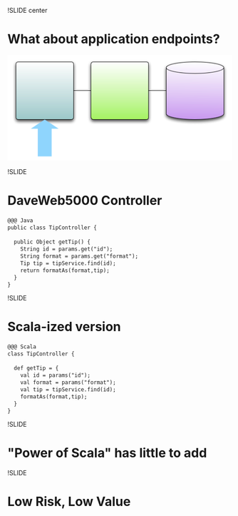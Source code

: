 !SLIDE center
# What about application endpoints?
![Controller Focus](controller_focus.png)

!SLIDE 
# DaveWeb5000 Controller

    @@@ Java
    public class TipController {

      public Object getTip() {
        String id = params.get("id");
        String format = params.get("format");
        Tip tip = tipService.find(id);
        return formatAs(format,tip);
      }
    }

!SLIDE 
# Scala-ized version

    @@@ Scala
    class TipController {

      def getTip = {
        val id = params("id");
        val format = params("format");
        val tip = tipService.find(id);
        formatAs(format,tip);
      }
    }

!SLIDE 
# "Power of Scala" has little to add

!SLIDE 
# Low Risk, Low Value
